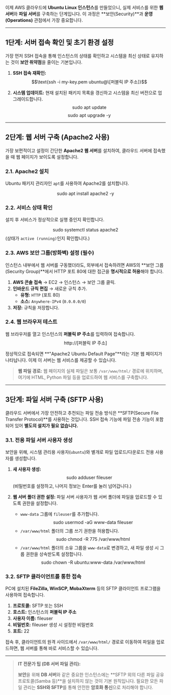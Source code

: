 이제 AWS 클라우드에 **Ubuntu Linux 인스턴스**를 만들었으니, 실제 서비스를 위한 **웹 서버**와 **파일 서버**를 구축하는 단계입니다. 이 과정은 **보안(Security)**과 **운영(Operations)** 관점에서 가장 중요합니다.

---

##  1단계: 서버 접속 확인 및 초기 환경 설정

가장 먼저 SSH 접속을 통해 인스턴스의 상태를 확인하고 시스템을 최신 상태로 유지하는 것이 **보안 취약점**을 줄이는 기본입니다.

1.  **SSH 접속 재확인:**
    $$\text{ssh -i my-key.pem ubuntu@\[퍼블릭 IP 주소]}$$

2.  **시스템 업데이트:**
    현재 설치된 패키지 목록을 갱신하고 시스템을 최신 버전으로 업그레이드합니다.
    $$\text{sudo apt update}$$
    $$\text{sudo apt upgrade -y}$$

---

##  2단계: 웹 서버 구축 (Apache2 사용)

가장 보편적이고 설정이 간단한 **Apache2 웹 서버**를 설치하여, 클라우드 서버에 접속했을 때 웹 페이지가 보이도록 설정합니다.

### 2.1. Apache2 설치

Ubuntu 패키지 관리자인 `apt`를 사용하여 Apache2를 설치합니다.

$$\text{sudo apt install apache2 -y}$$

### 2.2. 서비스 상태 확인

설치 후 서비스가 정상적으로 실행 중인지 확인합니다.

$$\text{sudo systemctl status apache2}$$
(상태가 `active (running)`인지 확인합니다.)

### 2.3. AWS 보안 그룹(방화벽) 설정 **(필수)**

인스턴스 내부에서 웹 서버를 구동했더라도, 외부에서 접속하려면 AWS의 **보안 그룹(Security Group)**에서 HTTP 포트 $80$에 대한 접근을 **명시적으로 허용**해야 합니다.

1.  **AWS 콘솔 접속** $\to$ EC2 $\to$ 인스턴스 $\to$ 보안 그룹 클릭.
2.  **인바운드 규칙 편집** $\to$ 새로운 규칙 추가.
    * **유형:** `HTTP` (포트 $80$)
    * **소스:** `Anywhere-IPv4` (`0.0.0.0/0`)
3.  **저장:** 규칙을 저장합니다.

### 2.4. 웹 브라우저 테스트

웹 브라우저를 열고 인스턴스의 **퍼블릭 IP 주소**를 입력하여 접속합니다.
$$\text{http://[퍼블릭 IP 주소]}$$

정상적으로 접속되면 **"Apache2 Ubuntu Default Page"**라는 기본 웹 페이지가 나타납니다. 이제 이 서버는 웹 서비스를 제공할 수 있습니다.

> **웹 파일 경로:** 웹 페이지의 실제 파일은 보통 `/var/www/html/` 경로에 위치하며, 여기에 HTML, Python 파일 등을 업로드하여 웹 서비스를 구축합니다.

---

##  3단계: 파일 서버 구축 (SFTP 사용)

클라우드 서버에서 가장 안전하고 추천되는 파일 전송 방식은 **SFTP(Secure File Transfer Protocol)**를 사용하는 것입니다. SSH 접속 기능에 파일 전송 기능이 포함되어 있어 **별도의 설치가 필요 없습니다.**

### 3.1. 전용 파일 서버 사용자 생성

보안을 위해, 시스템 관리용 사용자(`ubuntu`)와 별개로 파일 업로드/다운로드 전용 사용자를 생성합니다.

1.  **새 사용자 생성:**
    $$\text{sudo adduser fileuser}$$
    (비밀번호를 설정하고, 나머지 정보는 Enter를 눌러 넘어갑니다.)

2.  **웹 서버 폴더 권한 설정:**
    파일 서버 사용자가 웹 서버 폴더에 파일을 업로드할 수 있도록 권한을 설정합니다.

    * `www-data` 그룹에 `fileuser`를 추가합니다.
        $$\text{sudo usermod -aG www-data fileuser}$$
    * `/var/www/html` 폴더의 그룹 쓰기 권한을 허용합니다.
        $$\text{sudo chmod -R 775 /var/www/html}$$
    * `/var/www/html` 폴더의 소유 그룹을 `www-data`로 변경하고, 새 파일 생성 시 그룹 권한을 상속받도록 설정합니다.
        $$\text{sudo chown -R ubuntu:www-data /var/www/html}$$

### 3.2. SFTP 클라이언트를 통한 접속

PC에 설치된 **FileZilla, WinSCP, MobaXterm** 등의 SFTP 클라이언트 프로그램을 사용하여 접속합니다.

1.  **프로토콜:** SFTP 또는 SSH
2.  **호스트:** 인스턴스의 **퍼블릭 IP 주소**
3.  **사용자 이름:** $\text{fileuser}$
4.  **비밀번호:** $\text{fileuser}$ 생성 시 설정한 비밀번호
5.  **포트:** $22$

접속 후, 클라이언트의 원격 사이드에서 `/var/www/html/` 경로로 이동하여 파일을 업로드하면, 웹 서버를 통해 바로 서비스할 수 있습니다.

---

> **IT 전문가 팁 (DB 서버 파일 관리):**
>
> **보안**을 위해 **DB 서버**와 같은 중요한 인스턴스에는 **SFTP 외의 다른 파일 공유 프로토콜(Samba 등)**을 설치하지 않는 것이 기본 원칙입니다. 필요한 모든 파일 관리는 **SSH와 SFTP**를 통해 안전한 **암호화 통신**으로 처리해야 합니다.
